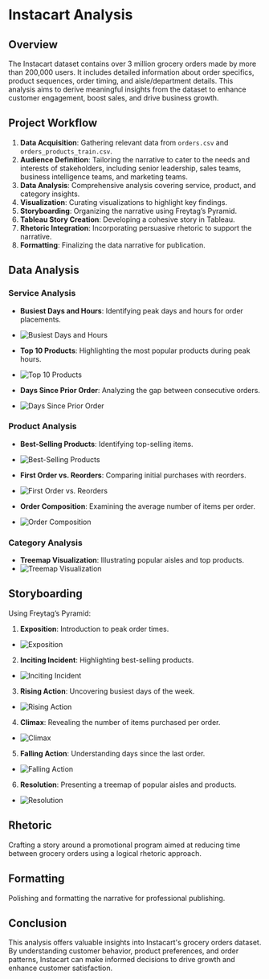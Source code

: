 # Instacart Analysis

## Overview
The Instacart dataset contains over 3 million grocery orders made by more than 200,000 users. It includes detailed information about order specifics, product sequences, order timing, and aisle/department details. This analysis aims to derive meaningful insights from the dataset to enhance customer engagement, boost sales, and drive business growth.

## Project Workflow
1. **Data Acquisition**: Gathering relevant data from `orders.csv` and `orders_products_train.csv`.
2. **Audience Definition**: Tailoring the narrative to cater to the needs and interests of stakeholders, including senior leadership, sales teams, business intelligence teams, and marketing teams.
3. **Data Analysis**: Comprehensive analysis covering service, product, and category insights.
4. **Visualization**: Curating visualizations to highlight key findings.
5. **Storyboarding**: Organizing the narrative using Freytag’s Pyramid.
6. **Tableau Story Creation**: Developing a cohesive story in Tableau.
7. **Rhetoric Integration**: Incorporating persuasive rhetoric to support the narrative.
8. **Formatting**: Finalizing the data narrative for publication.

## Data Analysis

### Service Analysis
- **Busiest Days and Hours**: Identifying peak days and hours for order placements.
- ![Busiest Days and Hours](https://github.com/atharva49/Tableau-Portfolio/assets/56105570/9ed03f2b-2860-4762-8329-daf3c13eab4d)
  
- **Top 10 Products**: Highlighting the most popular products during peak hours.
- ![Top 10 Products](https://github.com/atharva49/Tableau-Portfolio/assets/56105570/3fdfa402-1a49-4978-98c0-3ed09a957771)
  
- **Days Since Prior Order**: Analyzing the gap between consecutive orders.
- ![Days Since Prior Order](https://github.com/atharva49/Tableau-Portfolio/assets/56105570/348f6259-b23f-451c-890e-676480f4d73d)

### Product Analysis
- **Best-Selling Products**: Identifying top-selling items.
- ![Best-Selling Products](https://github.com/atharva49/Tableau-Portfolio/assets/56105570/aaa8754a-bdbc-4db4-9e38-52b0001e72e8)

- **First Order vs. Reorders**: Comparing initial purchases with reorders.
- ![First Order vs. Reorders](https://github.com/atharva49/Tableau-Portfolio/assets/56105570/a6143eb4-af70-4467-8c95-a33120ed40fd)

- **Order Composition**: Examining the average number of items per order.
- ![Order Composition](https://github.com/atharva49/Tableau-Portfolio/assets/56105570/5e3e8416-1216-466b-880e-0975b2f28183)

### Category Analysis
- **Treemap Visualization**: Illustrating popular aisles and top products.
- ![Treemap Visualization](https://github.com/atharva49/Tableau-Portfolio/assets/56105570/a8ea92c6-39d8-4950-b77a-a13d3f1b2c39)

## Storyboarding
Using Freytag’s Pyramid:
1. **Exposition**: Introduction to peak order times.
- ![Exposition](https://github.com/atharva49/Tableau-Portfolio/assets/56105570/3e51a90a-c79a-431c-906f-ddd145393626)
  
2. **Inciting Incident**: Highlighting best-selling products.
- ![Inciting Incident](https://github.com/atharva49/Tableau-Portfolio/assets/56105570/66724d68-9c5a-4ed9-8de1-e7058924f509)

3. **Rising Action**: Uncovering busiest days of the week.
- ![Rising Action](https://github.com/atharva49/Tableau-Portfolio/assets/56105570/076b3a53-e01e-409c-a041-a6135471add5)

4. **Climax**: Revealing the number of items purchased per order.
- ![Climax](https://github.com/atharva49/Tableau-Portfolio/assets/56105570/96dd2145-26c5-489e-84e8-5da60769eb2e)

5. **Falling Action**: Understanding days since the last order.
- ![Falling Action](https://github.com/atharva49/Tableau-Portfolio/assets/56105570/6ff289bf-ff3f-4366-a149-7716338a426b)

6. **Resolution**: Presenting a treemap of popular aisles and products.
- ![Resolution](https://github.com/atharva49/Tableau-Portfolio/assets/56105570/d259ec84-79e0-4099-a32b-3c9c917af4a7)

## Rhetoric
Crafting a story around a promotional program aimed at reducing time between grocery orders using a logical rhetoric approach.

## Formatting
Polishing and formatting the narrative for professional publishing.

## Conclusion
This analysis offers valuable insights into Instacart's grocery orders dataset. By understanding customer behavior, product preferences, and order patterns, Instacart can make informed decisions to drive growth and enhance customer satisfaction.
